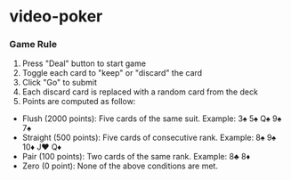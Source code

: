 # video-poker
### Game Rule

1. Press "Deal" button to start game
2. Toggle each card to "keep" or "discard" the card
3. Click "Go" to submit
4. Each discard card is replaced with a random card from the deck
5. Points are computed as follow:
* Flush (2000 points): Five cards of the same suit. Example: 3♠️ 5♠️ Q♠️ 9♠️ 7♠️
* Straight (500 points): Five cards of consecutive rank. Example: 8♠️ 9♠️ 10♦️ J♥️ Q♦️
* Pair (100 points): Two cards of the same rank. Example: 8♣️ 8♦️
* Zero (0 point): None of the above conditions are met.
